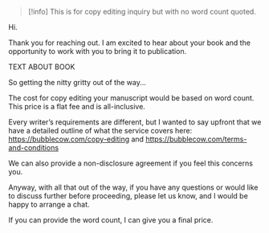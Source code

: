 > [!info] 
> This is for copy editing inquiry but with no word count quoted.

Hi.

Thank you for reaching out. I am excited to hear about your book and the opportunity to work with you to bring it to publication.

TEXT ABOUT BOOK
  
So getting the nitty gritty out of the way...

The cost for copy editing your manuscript would be based on word count. This price is a flat fee and is all-inclusive.

Every writer’s requirements are different, but I wanted to say upfront that we have a detailed outline of what the service covers here: https://bubblecow.com/copy-editing and https://bubblecow.com/terms-and-conditions

We can also provide a non-disclosure agreement if you feel this concerns you. 

Anyway, with all that out of the way, if you have any questions or would like to discuss further before proceeding, please let us know, and I would be happy to arrange a chat.

If you can provide the word count, I can give you a final price. 

  
  